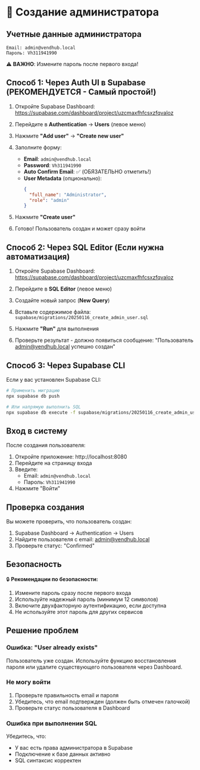 # 🔐 Создание администратора

## Учетные данные администратора

```
Email: admin@vendhub.local
Пароль: Vh311941990
```

⚠️ **ВАЖНО**: Измените пароль после первого входа!

## Способ 1: Через Auth UI в Supabase (РЕКОМЕНДУЕТСЯ - Самый простой!)

1. Откройте Supabase Dashboard:
   https://supabase.com/dashboard/project/uzcmaxfhfcsxzfqvaloz

2. Перейдите в **Authentication** → **Users** (левое меню)

3. Нажмите **"Add user"** → **"Create new user"**

4. Заполните форму:
   - **Email**: `admin@vendhub.local`
   - **Password**: `Vh311941990`
   - **Auto Confirm Email**: ✅ (ОБЯЗАТЕЛЬНО отметить!)
   - **User Metadata** (опционально):
     ```json
     {
       "full_name": "Administrator",
       "role": "admin"
     }
     ```

5. Нажмите **"Create user"**

6. Готово! Пользователь создан и может сразу войти

## Способ 2: Через SQL Editor (Если нужна автоматизация)

1. Откройте Supabase Dashboard:
   https://supabase.com/dashboard/project/uzcmaxfhfcsxzfqvaloz

2. Перейдите в **SQL Editor** (левое меню)

3. Создайте новый запрос (**New Query**)

4. Вставьте содержимое файла:
   `supabase/migrations/20250116_create_admin_user.sql`

5. Нажмите **"Run"** для выполнения

6. Проверьте результат - должно появиться сообщение:
   "Пользователь admin@vendhub.local успешно создан"

## Способ 3: Через Supabase CLI

Если у вас установлен Supabase CLI:

```bash
# Применить миграцию
npx supabase db push

# Или напрямую выполнить SQL
npx supabase db execute -f supabase/migrations/20250116_create_admin_user.sql
```


## Вход в систему

После создания пользователя:

1. Откройте приложение: http://localhost:8080
2. Перейдите на страницу входа
3. Введите:
   - Email: `admin@vendhub.local`
   - Пароль: `Vh311941990`
4. Нажмите "Войти"

## Проверка создания

Вы можете проверить, что пользователь создан:

1. Supabase Dashboard → Authentication → Users
2. Найдите пользователя с email: admin@vendhub.local
3. Проверьте статус: "Confirmed"

## Безопасность

🔒 **Рекомендации по безопасности:**

1. Измените пароль сразу после первого входа
2. Используйте надежный пароль (минимум 12 символов)
3. Включите двухфакторную аутентификацию, если доступна
4. Не используйте этот пароль для других сервисов

## Решение проблем

### Ошибка: "User already exists"
Пользователь уже создан. Используйте функцию восстановления пароля или удалите существующего пользователя через Dashboard.

### Не могу войти
1. Проверьте правильность email и пароля
2. Убедитесь, что email подтвержден (должен быть отмечен галочкой)
3. Проверьте статус пользователя в Dashboard

### Ошибка при выполнении SQL
Убедитесь, что:
- У вас есть права администратора в Supabase
- Подключение к базе данных активно
- SQL синтаксис корректен
